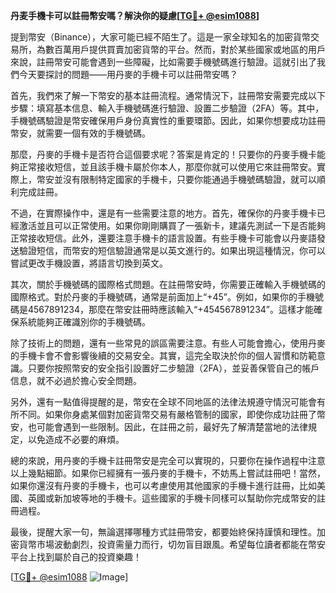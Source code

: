 **丹麦手機卡可以註冊幣安嗎？解決你的疑慮[[TG💪+ @esim1088](https://t.me/s/esim1088)]**

提到幣安（Binance），大家可能已經不陌生了。這是一家全球知名的加密貨幣交易所，為數百萬用戶提供買賣加密貨幣的平台。然而，對於某些國家或地區的用戶來說，註冊幣安可能會遇到一些障礙，比如需要手機號碼進行驗證。這就引出了我們今天要探討的問題——用丹麥的手機卡可以註冊幣安嗎？

首先，我們來了解一下幣安的基本註冊流程。通常情況下，註冊幣安需要完成以下步驟：填寫基本信息、輸入手機號碼進行驗證、設置二步驗證（2FA）等。其中，手機號碼驗證是幣安確保用戶身份真實性的重要環節。因此，如果你想要成功註冊幣安，就需要一個有效的手機號碼。

那麼，丹麥的手機卡是否符合這個要求呢？答案是肯定的！只要你的丹麥手機卡能夠正常接收短信，並且該手機卡屬於你本人，那麼你就可以使用它來註冊幣安。實際上，幣安並沒有限制特定國家的手機卡，只要你能通過手機號碼驗證，就可以順利完成註冊。

不過，在實際操作中，還是有一些需要注意的地方。首先，確保你的丹麥手機卡已經激活並且可以正常使用。如果你剛剛購買了一張新卡，建議先測試一下是否能夠正常接收短信。此外，還要注意手機卡的語言設置。有些手機卡可能會以丹麥語發送驗證短信，而幣安的短信驗證通常是以英文進行的。如果出現這種情況，你可以嘗試更改手機設置，將語言切換到英文。

其次，關於手機號碼的國際格式問題。在註冊幣安時，你需要正確輸入手機號碼的國際格式。對於丹麥的手機號碼，通常是前面加上“+45”。例如，如果你的手機號碼是4567891234，那麼在幣安註冊時應該輸入“+454567891234”。這樣才能確保系統能夠正確識別你的手機號碼。

除了技術上的問題，還有一些常見的誤區需要注意。有些人可能會擔心，使用丹麥的手機卡會不會影響後續的交易安全。其實，這完全取決於你的個人習慣和防範意識。只要你按照幣安的安全指引設置好二步驗證（2FA），並妥善保管自己的帳戶信息，就不必過於擔心安全問題。

另外，還有一點值得提醒的是，幣安在全球不同地區的法律法規遵守情況可能會有所不同。如果你身處某個對加密貨幣交易有嚴格管制的國家，即使你成功註冊了幣安，也可能會遇到一些限制。因此，在註冊之前，最好先了解清楚當地的法律規定，以免造成不必要的麻煩。

總的來說，用丹麥的手機卡註冊幣安是完全可以實現的，只要你在操作過程中注意以上幾點細節。如果你已經擁有一張丹麥的手機卡，不妨馬上嘗試註冊吧！當然，如果你還沒有丹麥的手機卡，也可以考慮使用其他國家的手機卡進行註冊，比如美國、英國或新加坡等地的手機卡。這些國家的手機卡同樣可以幫助你完成幣安的註冊過程。

最後，提醒大家一句，無論選擇哪種方式註冊幣安，都要始終保持謹慎和理性。加密貨幣市場波動劇烈，投資需量力而行，切勿盲目跟風。希望每位讀者都能在幣安平台上找到屬於自己的投資樂趣！

[[TG💪+ @esim1088](https://t.me/s/esim1088) ![Image](https://i.postimg.cc/4NQfJmqS/Snipaste-2025-05-13-00-14-12.png)]